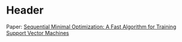 <!-- TITLE: Sequential Minimal Optimization Algothrim -->
<!-- SUBTITLE: A quick summary of Sequential Minimal Optimization Algothrim -->

# Header

Paper: [Sequential Minimal Optimization: A Fast Algorithm for Training Support Vector Machines](https://pdfs.semanticscholar.org/59ee/e096b49d66f39891eb88a6c84cc89acba12d.pdf)

